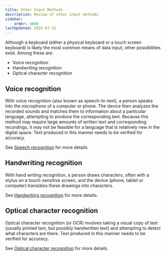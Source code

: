 ```yaml
---
title: Other Input Methods
description: Review of other input methods
sidebar:
    order: 4800
lastUpdated: 2025-07-31
---
```


Although a keyboard (either a physical keyboard or a touch screen keyboard)
is likely the most common means of data input, other possibilities exist.
Among these are:

- Voice recognition
- Handwriting recognition
- Optical character recognition

## Voice recognition

With voice recognition (also known as speech-to-text),
a person speaks into the microphone of a computer or phone.
The device then analyzes the recorded sounds and matches them to information
about a particular language, attempting to produce the corresponding text.
Because this method may require large amounts of written text and corresponding recordings,
it may not be feasible for a language that is relatively new in the digital space.
Text produced in this manner needs to be verified for accuracy.

See [Speech recognition][speechrecognition] for more details.

## Handwriting recognition

With hand writing recognition, a person draws characters,
often with a stylus on a touch-sensitive screen,
and the device (phone, tablet or computer) translates these drawings into characters.

See [Handwriting recognition][handwritingrecognition] for more details.

## Optical character recognition

Optical character recognition (or OCR) involves taking a visual copy of text
(usually printed text, but possibly handwritten text)
and attempting to detect what characters are there.
Text produced in this manner needs to be verified for accuracy.

See [Optical character recognition][OCR] for more details.

[speechrecognition]: https://en.wikipedia.org/wiki/Speech_recognition
[handwritingrecognition]: https://en.wikipedia.org/wiki/Handwriting_recognition
[OCR]: https://en.wikipedia.org/wiki/Optical_character_recognition
